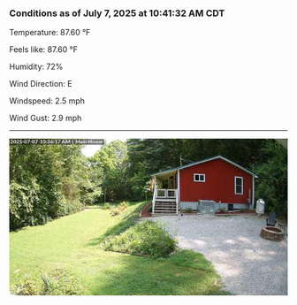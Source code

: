 ### Conditions as of July 7, 2025 at 10:41:32 AM CDT 

Temperature: 87.60 &deg;F

Feels like: 87.60 &deg;F

Humidity: 72%

Wind Direction: E

Windspeed: 2.5 mph

Wind Gust: 2.9 mph

---

<img src="./images/latest.jpeg"/>


